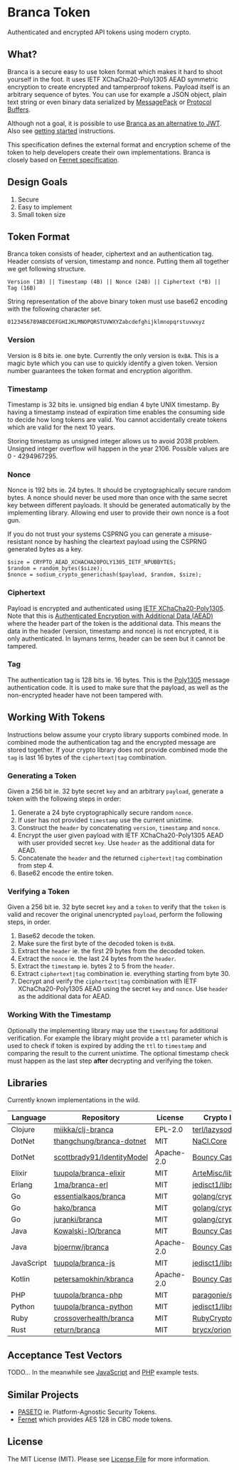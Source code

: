 # Branca Token

Authenticated and encrypted API tokens using modern crypto.

## What?

Branca is a secure easy to use token format which makes it hard to shoot yourself in the foot. It uses IETF XChaCha20-Poly1305 AEAD symmetric encryption to create encrypted and tamperproof tokens. Payload itself is an arbitrary sequence of bytes. You can use for example a JSON object, plain text string or even binary data serialized by [MessagePack](http://msgpack.org/) or [Protocol Buffers](https://developers.google.com/protocol-buffers/).

Although not a goal, it is possible to use [Branca as an alternative to JWT](https://appelsiini.net/2017/branca-alternative-to-jwt/). Also see [getting started](https://branca.io/) instructions.

This specification defines the external format and encryption scheme of the token to help developers create their own implementations. Branca is closely based on [Fernet specification](https://github.com/fernet/spec/blob/master/Spec.md).

## Design Goals

1. Secure
2. Easy to implement
3. Small token size

## Token Format

Branca token consists of header, ciphertext and an authentication tag. Header consists of version, timestamp and nonce. Putting them all together we get following structure.

```
Version (1B) || Timestamp (4B) || Nonce (24B) || Ciphertext (*B) || Tag (16B)
```

String representation of the above binary token must use base62 encoding with the following character set.


```
0123456789ABCDEFGHIJKLMNOPQRSTUVWXYZabcdefghijklmnopqrstuvwxyz
```

### Version

Version is 8 bits ie. one byte. Currently the only version is `0xBA`. This is a magic byte which you can use to quickly identify a given token. Version number guarantees the token format and encryption algorithm.

### Timestamp

Timestamp is 32 bits ie. unsigned big endian 4 byte UNIX timestamp. By having a timestamp instead of expiration time enables the consuming side to decide how long tokens are valid. You cannot accidentally create tokens which are valid for the next 10 years.

Storing timestamp as unsigned integer allows us to avoid 2038 problem. Unsigned integer overflow will happen in the year 2106. Possible values are 0 - 4294967295.

### Nonce

Nonce is 192 bits ie. 24 bytes. It should be cryptographically secure random bytes. A nonce should never be used more than once with the same secret key between different payloads. It should be generated automatically by the implementing library. Allowing end user to provide their own nonce is a foot gun.

If you do not trust your systems CSPRNG you can generate a misuse-resistant nonce by hashing the cleartext payload using the CSPRNG generated bytes as a key.

```
$size = CRYPTO_AEAD_XCHACHA20POLY1305_IETF_NPUBBYTES;
$random = random_bytes($size);
$nonce = sodium_crypto_generichash($payload, $random, $size);
```

### Ciphertext

Payload is encrypted and authenticated using [IETF XChaCha20-Poly1305](https://download.libsodium.org/doc/secret-key_cryptography/xchacha20-poly1305_construction.html). Note that this is [Authenticated Encryption with Additional Data (AEAD)](https://tools.ietf.org/html/rfc7539#section-2.8) where the header part of the token is the additional data. This means the data in the header (version, timestamp and nonce) is not encrypted, it is only authenticated. In laymans terms, header can be seen but it cannot be tampered.

### Tag

The authentication tag is 128 bits ie. 16 bytes. This is the
[Poly1305](https://en.wikipedia.org/wiki/Poly1305) message authentication code. It is used to make sure that the payload, as well as the non-encrypted header have not been tampered with.

## Working With Tokens

Instructions below assume your crypto library supports combined mode. In combined mode the authentication tag and the encrypted message are stored together. If your crypto library does not provide combined mode the `tag` is last 16 bytes of the `ciphertext|tag` combination.

### Generating a Token

Given a 256 bit ie. 32 byte secret `key` and an arbitrary `payload`, generate a token with the following steps in order:

1. Generate a 24 byte cryptographically secure random `nonce`.
2. If user has not provided `timestamp` use the current unixtime.
3. Construct the `header` by concatenating `version`, `timestamp` and `nonce`.
4. Encrypt the user given payload with IETF XChaCha20-Poly1305 AEAD with user provided secret `key`. Use `header` as the additional data for AEAD.
5. Concatenate the `header` and the returned `ciphertext|tag` combination from step 4.
6. Base62 encode the entire token.

### Verifying a Token

Given a 256 bit ie. 32 byte secret `key` and a `token` to verify that the `token` is valid and recover the original unencrypted `payload`, perform the following steps, in order.

1. Base62 decode the token.
2. Make sure the first byte of the decoded token is `0xBA`.
3. Extract the `header` ie. the first 29 bytes from the decoded token.
4. Extract the `nonce` ie. the last 24 bytes from the `header`.
5. Extract the `timestamp` ie. bytes 2 to 5 from the `header`.
6. Extract `ciphertext|tag` combination ie. everything starting from byte 30.
7. Decrypt and verify the `ciphertext|tag` combination with IETF XChaCha20-Poly1305 AEAD using the secret `key` and `nonce`. Use `header` as the additional data for AEAD.

### Working With the Timestamp

Optionally the implementing library may use the `timestamp` for additional verification. For example the library might provide a `ttl` parameter which is used to check if token is expired by adding the `ttl` to `timestamp` and comparing the result to the current unixtime. The optional timestamp check must happen as the last step **after** decrypting and verifying the token.

## Libraries

Currently known implementations in the wild.


| Language | Repository | License | Crypto library used |
| -------- | ---------- | ------- | ------------------- |
| Clojure | [miikka/clj-branca](https://sr.ht/~miikka/clj-branca/) | EPL-2.0 | [terl/lazysodium-java](https://github.com/terl/lazysodium-java) |
| DotNet | [thangchung/branca-dotnet](https://github.com/thangchung/branca-dotnet) | MIT | [NaCl.Core](https://github.com/idaviddesmet/NaCl.Core) |
| DotNet | [scottbrady91/IdentityModel](https://github.com/scottbrady91/IdentityModel) | Apache-2.0 | [Bouncy Castle](https://www.bouncycastle.org/csharp/index.html) |
| Elixir | [tuupola/branca-elixir](https://github.com/tuupola/branca-elixir) | MIT | [ArteMisc/libsalty](https://github.com/ArteMisc/libsalty) |
| Erlang | [1ma/branca-erl](https://github.com/1ma/branca-erl) | MIT | [jedisct1/libsodium](https://github.com/jedisct1/libsodium) |
| Go | [essentialkaos/branca](https://github.com/essentialkaos/branca) | MIT | [golang/crypto](https://github.com/golang/crypto)
| Go | [hako/branca](https://github.com/hako/branca) | MIT | [golang/crypto](https://github.com/golang/crypto)
| Go | [juranki/branca](https://github.com/juranki/branca) | MIT | [golang/crypto](https://github.com/golang/crypto)
| Java | [Kowalski-IO/branca](https://github.com/Kowalski-IO/branca) | MIT | [Bouncy Castle](https://www.bouncycastle.org/java.html) |
| Java | [bjoernw/jbranca](https://github.com/bjoernw/jbranca) | Apache-2.0 | [Bouncy Castle](https://www.bouncycastle.org/java.html) |
| JavaScript | [tuupola/branca-js](https://github.com/tuupola/branca-js) | MIT | [jedisct1/libsodium.js](https://github.com/jedisct1/libsodium.js) |
| Kotlin | [petersamokhin/kbranca](https://github.com/petersamokhin/kbranca) | Apache-2.0 | [Bouncy Castle](https://www.bouncycastle.org/java.html) |
| PHP | [tuupola/branca-php](https://github.com/tuupola/branca-php) | MIT | [paragonie/sodium_compat](https://github.com/paragonie/sodium_compat) |
| Python | [tuupola/branca-python](https://github.com/tuupola/branca-python) | MIT | [jedisct1/libsodium](https://github.com/jedisct1/libsodium) |
| Ruby | [crossoverhealth/branca](https://github.com/crossoverhealth/branca) | MIT | [RubyCrypto/rbnacl](https://github.com/RubyCrypto/rbnacl)
| Rust | [return/branca](https://github.com/return/branca) | MIT | [brycx/orion](https://github.com/brycx/orion)

## Acceptance Test Vectors

TODO... In the meanwhile see [JavaScript](https://github.com/tuupola/branca-js/blob/master/test.js) and [PHP](https://github.com/tuupola/branca-php/blob/master/tests/BrancaTest.php) example tests.

## Similar Projects

* [PASETO](https://github.com/paragonie/paseto) ie. Platform-Agnostic Security Tokens.
* [Fernet](https://github.com/fernet) which provides AES 128 in CBC mode tokens.

## License

The MIT License (MIT). Please see [License File](LICENSE.md) for more information.
